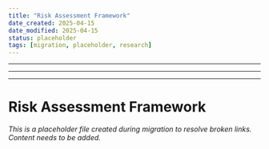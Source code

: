```yaml
---
title: "Risk Assessment Framework"
date_created: 2025-04-15
date_modified: 2025-04-15
status: placeholder
tags: [migration, placeholder, research]
---
```


---

---

---

# Risk Assessment Framework

*This is a placeholder file created during migration to resolve broken links. Content needs to be added.*

